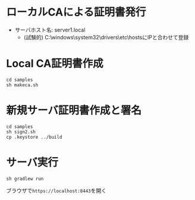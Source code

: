 # ローカルCAによる証明書発行

- サーバホスト名: server1.local
  - (試験的) C:\windows\system32\drivers\etc\hostsにIPと合わせて登録

# Local CA証明書作成
```shell
cd samples
sh makeca.sh
```
# 新規サーバ証明書作成と署名
```shell
cd samples
sh sign2.sh
cp .keystore ../build
```

# サーバ実行
```shell
sh gradlew run
```
ブラウザで`https://localhost:8443`を開く
